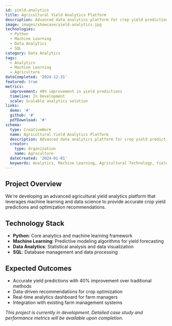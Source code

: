 ```yaml
---
id: yield-analytics
title: Agricultural Yield Analytics Platform
description: Advanced data analytics platform for crop yield prediction and optimization using machine learning.
image: images/showcase/yield-analytics.jpg
technologies:
  - Python
  - Machine Learning
  - Data Analytics
  - SQL
category: Data Analytics
tags:
  - Analytics
  - Machine Learning
  - Agriculture
dateCompleted: '2024-12-31'
featured: true
metrics:
  improvement: 40% improvement in yield predictions
  timeline: In Development
  scale: Scalable analytics solution
links:
  demo: '#'
  github: '#'
  pdfDownload: '#'
schema:
  type: CreativeWork
  name: Agricultural Yield Analytics Platform
  description: Advanced data analytics platform for crop yield prediction
  creator:
    type: Organization
    name: Agrxculture
  dateCreated: '2024-01-01'
  keywords: Analytics, Machine Learning, Agricultural Technology, Yield Prediction
---
```


## Project Overview

We're developing an advanced agricultural yield analytics platform that leverages machine learning and data science to provide accurate crop yield predictions and optimization recommendations.

## Technology Stack

- **Python**: Core analytics and machine learning framework
- **Machine Learning**: Predictive modeling algorithms for yield forecasting
- **Data Analytics**: Statistical analysis and data visualization
- **SQL**: Database management and data processing

## Expected Outcomes

- Accurate yield predictions with 40% improvement over traditional methods
- Data-driven recommendations for crop optimization
- Real-time analytics dashboard for farm managers
- Integration with existing farm management systems

_This project is currently in development. Detailed case study and performance metrics will be available upon completion._
